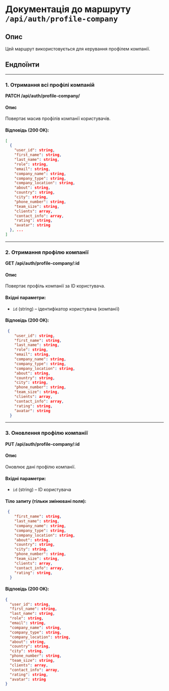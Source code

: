 # Документація до маршруту `/api/auth/profile-company`

## Опис

Цей маршрут використовується для керування профілем компанії.

## Ендпоїнти

---

### 1. Отримання всі профілі компаній

**PATCH /api/auth/profile-company/**

#### Опис

Повертає масив профілів компанії користувачів.

#### Відповідь (200 OK):

```json
[
  {
    "user_id": string,
    "first_name": string,
    "last_name": string,
    "role": string,
    "email": string,
    "company_name": string,
    "company_type": string,
    "company_location": string,
    "about": string,
    "country": string,
    "city": string,
    "phone_number": string,
    "team_size": string,
    "clients": array,
    "contact_info": array,
    "rating": string,
    "avatar": string
  }, ...
]
```

---

### 2. Отримання профілю компанії

**GET /api/auth/profile-company/:id**

#### Опис

Повертає профіль компанії за ID користувача.

#### Вхідні параметри:

- `id` (string) – ідентифікатор користувача (компанії)

#### Відповідь (200 OK):

```json
 {
    "user_id": string,
    "first_name": string,
    "last_name": string,
    "role": string,
    "email": string,
    "company_name": string,
    "company_type": string,
    "company_location": string,
    "about": string,
    "country": string,
    "city": string,
    "phone_number": string,
    "team_size": string,
    "clients": array,
    "contact_info": array,
    "rating": string,
    "avatar": string
  }
```

---

### 3. Оновлення профілю компанії

**PUT /api/auth/profile-company/:id**

#### Опис

Оновлює дані профілю компанії.

#### Вхідні параметри:

- `id` (string) – ID користувача

#### Тіло запиту (тільки змінювані поля):

```json
 {
    "first_name": string,
    "last_name": string,
    "company_name": string,
    "company_type": string,
    "company_location": string,
    "about": string,
    "country": string,
    "city": string,
    "phone_number": string,
    "team_size": string,
    "clients": array,
    "contact_info": array,
    "rating": string,
  }
```

#### Відповідь (200 OK):

```json
{
  "user_id": string,
  "first_name": string,
  "last_name": string,
  "role": string,
  "email": string,
  "company_name": string,
  "company_type": string,
  "company_location": string,
  "about": string,
  "country": string,
  "city": string,
  "phone_number": string,
  "team_size": string,
  "clients": array,
  "contact_info": array,
  "rating": string,
  "avatar": string
}
```
